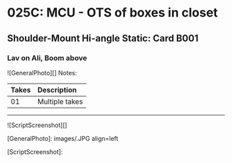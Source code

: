 # 025C: MCU - OTS of boxes in closet

## Shoulder-Mount Hi-angle Static: Card B001

### Lav on Ali, Boom above

![GeneralPhoto][]
Notes: 

| Takes | Description |
|:---|:----|
| 01 | Multiple takes |

----

![ScriptScreenshot][]


[GeneralPhoto]:  images/.JPG align=left

[ScriptScreenshot]: 
